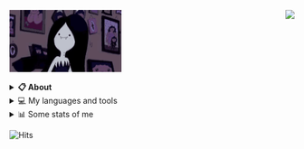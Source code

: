 <a href="https://discord.com/users/876264941399719956"><img align="right" src="https://lanyard-profile-readme.vercel.app/api/876264941399719956?bg=00000000" /></a>

<a href="https://pxseu.com/"><img src="./assets/logo.gif" height="110" /></a>
<details>
  <summary><b>📋 About</b></summary>

  > hey there. I'm Abi. 👋 \
  > 16y / 🇦🇷. \
  > I make stuff.
  
  [🕊 twitter](https://twitter.com/abisoles 'my twitter uwu')
  [⚙ discord](https://discord.gg/GtABQ4PyjQ 'my discord owo')
  [🌐 website](https://github.com/abisrc 'website soon :c')
</details>

<details>
  <summary>💻 My languages and tools</summary>
 
 > I usually work with:
 
 <code><img height="20" src="https://raw.githubusercontent.com/github/explore/80688e429a7d4ef2fca1e82350fe8e3517d3494d/topics/javascript/javascript.png"></code>
 <code><img height="20" src="https://raw.githubusercontent.com/github/explore/80688e429a7d4ef2fca1e82350fe8e3517d3494d/topics/nodejs/nodejs.png"></code>
 <code><img height="20" src="https://raw.githubusercontent.com/github/explore/80688e429a7d4ef2fca1e82350fe8e3517d3494d/topics/python/python.png"></code>
 <code><img height="20" src="https://raw.githubusercontent.com/github/explore/80688e429a7d4ef2fca1e82350fe8e3517d3494d/topics/html/html.png"></code>
 <code><img height="20" src="https://raw.githubusercontent.com/github/explore/80688e429a7d4ef2fca1e82350fe8e3517d3494d/topics/cpp/cpp.png"></code>
 <code><img height="20" src="https://raw.githubusercontent.com/github/explore/80688e429a7d4ef2fca1e82350fe8e3517d3494d/topics/git/git.png"></code>
 
> And improving even more in other things!
  
</details>

<details>
  <summary>📊 Some stats of me</summary>
  
  
![My github stats!](https://github-readme-stats.vercel.app/api?username=abisrc&show_icons=true&custom_title=My%20Github%20Stats:&line_height=33&include_all_commits=true&bg_color=00000000&title_color=00CCAA&text_color=dddddd&hide_border=true&hide_title=true#gh-dark-mode-only) \
![My top langauges](https://github-readme-stats.vercel.app/api/top-langs?username=abisrc&show_icons=true&layout=compact&card_width=645&bg_color=00000000&title_color=00CCAA&text_color=dddddd&hide_border=true&hide_title=true#gh-dark-mode-only)


</details>



![Hits](https://hits-app.vercel.app/hits?url=https://github.com/abisrc&label=views&bgRight=ff69b4)

